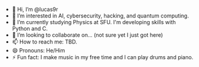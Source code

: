 - 👋 Hi, I’m @lucas9r
- 👀 I’m interested in AI, cybersecurity, hacking, and quantum computing.
- 🌱 I’m currently studying Physics at SFU. I'm developing skills with Python and C.
- 💞️ I’m looking to collaborate on... (not sure yet I just got here)
- 📫 How to reach me: TBD.
- 😄 Pronouns: He/Him
- ⚡ Fun fact: I make music in my free time and I can play drums and piano.

<!---
lucas9r/lucas9r is a ✨ special ✨ repository because its `README.md` (this file) appears on your GitHub profile.
You can click the Preview link to take a look at your changes.
--->
